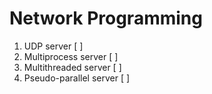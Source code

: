 # Network Programming

1. UDP server [ ]
2. Multiprocess server [ ]
3. Multithreaded server [ ]
4. Pseudo-parallel server [ ]
